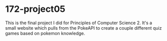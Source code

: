 # 172-project05
This is the final project I did for Principles of Computer Science 2. 
It's a small website which pulls from the PokeAPI to create a couple different
quiz games based on pokemon knowledge. 
